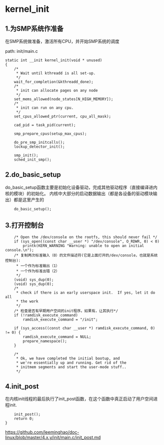 kernel_init
========================================

1.为SMP系统作准备
----------------------------------------

在SMP系统做准备，激活所有CPU，并开始SMP系统的调度

path: init/main.c
```
static int __init kernel_init(void * unused)
{
    /*
     * Wait until kthreadd is all set-up.
     */
    wait_for_completion(&kthreadd_done);
    /*
     * init can allocate pages on any node
     */
    set_mems_allowed(node_states[N_HIGH_MEMORY]);
    /*
     * init can run on any cpu.
     */
    set_cpus_allowed_ptr(current, cpu_all_mask);

    cad_pid = task_pid(current);

    smp_prepare_cpus(setup_max_cpus);

    do_pre_smp_initcalls();
    lockup_detector_init();

    smp_init();
    sched_init_smp();
```

2.do_basic_setup
----------------------------------------

do_basic_setup函数主要是初始化设备驱动，完成其他驱动程序（直接编译进内核的模块）的初始化。
内核中大部分的启动数据输出（都是各设备的驱动模块输出）都是这里产生的

```
    do_basic_setup();
```

3.打开控制台
----------------------------------------

```
    /* Open the /dev/console on the rootfs, this should never fail */
    if (sys_open((const char __user *) "/dev/console", O_RDWR, 0) < 0)
        printk(KERN_WARNING "Warning: unable to open an initial console.\n");
    /* 复制两次标准输入（0）的文件描述符(它是上面打开的/dev/console，也就是系统控制台):
     * 一个作为标准输出（1）
     * 一个作为标准出错（2）
     */
    (void) sys_dup(0);
    (void) sys_dup(0);
    /*
     * check if there is an early userspace init.  If yes, let it do all
     * the work
     */
    /* 检查是否有早期用户空间的init程序。如果有，让其执行*/
    if (!ramdisk_execute_command)
        ramdisk_execute_command = "/init";

    if (sys_access((const char __user *) ramdisk_execute_command, 0) != 0) {
        ramdisk_execute_command = NULL;
        prepare_namespace();
    }

    /*
     * Ok, we have completed the initial bootup, and
     * we're essentially up and running. Get rid of the
     * initmem segments and start the user-mode stuff..
     */
```

4.init_post
----------------------------------------

在内核init线程的最后执行了init_post函数，在这个函数中真正启动了用户空间进程init.

```
    init_post();
    return 0;
}
```

https://github.com/leeminghao/doc-linux/blob/master/4.x.y/init/main.c/init_post.md
